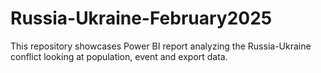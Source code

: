 # Russia-Ukraine-February2025
This repository showcases Power BI report analyzing the Russia-Ukraine conflict looking at population, event and export data.
